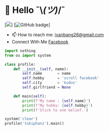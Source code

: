 # 👋 Hello ¯⁠\⁠_⁠(⁠ツ⁠)⁠_⁠/⁠¯

[![](https://komarev.com/ghpvc/?username=naya503&label=Nayara+Qerca+profile+visitor&style=for-the-badge)]
[<img src="https://img.shields.io/github/followers/naya503?label=Followers&logo=GitHub&style=for-the-badge" alt="GitHub badge" />]

- 📫 How to reach me: ivanbang26@gmail.com
- Connect With Me [Facebook](https://www.facebook.com/profile.php?id=100043475408245)
 
```python
import nothing
from os import system

class profile:
    def __init__(self, name):
        self.name       = name
        self.hobby      = 'scroll facebook'
        self.city       = 'kudus'
        self.girlfriend = None

    def main(self):
        print(f'My name : {self.name}')
        print(f'My hobby: {self.hobby}')
        print(f'Stick to one belief.')

system('clear')
profile('tukiphanz').main()
```
